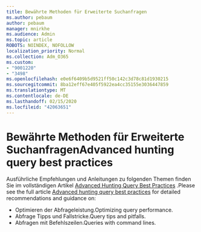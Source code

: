 ```yaml
---
title: Bewährte Methoden für Erweiterte Suchanfragen
ms.author: pebaum
author: pebaum
manager: mnirkhe
ms.audience: Admin
ms.topic: article
ROBOTS: NOINDEX, NOFOLLOW
localization_priority: Normal
ms.collection: Adm_O365
ms.custom:
- "9001220"
- "3498"
ms.openlocfilehash: e0e6f6409b5d9521ff50c142c3d78c81d1930215
ms.sourcegitcommit: 8ba12eff67e405f5922ea4cc35155e3036447859
ms.translationtype: MT
ms.contentlocale: de-DE
ms.lasthandoff: 02/15/2020
ms.locfileid: "42063651"
---
```

# <a name="advanced-hunting-query-best-practices"></a><span data-ttu-id="6a2b6-102">Bewährte Methoden für Erweiterte Suchanfragen</span><span class="sxs-lookup"><span data-stu-id="6a2b6-102">Advanced hunting query best practices</span></span>

<span data-ttu-id="6a2b6-103">Ausführliche Empfehlungen und Anleitungen zu folgenden Themen finden Sie im vollständigen Artikel [Advanced Hunting Query Best Practices](https://docs.microsoft.com/en-us/windows/security/threat-protection/microsoft-defender-atp/advanced-hunting-best-practices#optimize-query-performance) .</span><span class="sxs-lookup"><span data-stu-id="6a2b6-103">Please see the full article [Advanced hunting query best practices](https://docs.microsoft.com/en-us/windows/security/threat-protection/microsoft-defender-atp/advanced-hunting-best-practices#optimize-query-performance) for detailed recommendations and guidance on:</span></span>
- <span data-ttu-id="6a2b6-104">Optimieren der Abfrageleistung.</span><span class="sxs-lookup"><span data-stu-id="6a2b6-104">Optimizing query performance.</span></span>
- <span data-ttu-id="6a2b6-105">Abfrage Tipps und Fallstricke.</span><span class="sxs-lookup"><span data-stu-id="6a2b6-105">Query tips and pitfalls.</span></span>
- <span data-ttu-id="6a2b6-106">Abfragen mit Befehlszeilen.</span><span class="sxs-lookup"><span data-stu-id="6a2b6-106">Queries with command lines.</span></span>


